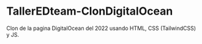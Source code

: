 # TallerEDteam-ClonDigitalOcean
Clon de la pagina DigitalOcean del 2022 usando HTML, CSS (TailwindCSS) y JS.
